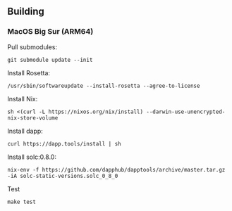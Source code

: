## Building 

### MacOS Big Sur (ARM64)

Pull submodules:
```
git submodule update --init
```

Install Rosetta:
```
/usr/sbin/softwareupdate --install-rosetta --agree-to-license
```

Install Nix:
```
sh <(curl -L https://nixos.org/nix/install) --darwin-use-unencrypted-nix-store-volume
```

Install dapp:
```
curl https://dapp.tools/install | sh
```

Install solc:0.8.0:
```
nix-env -f https://github.com/dapphub/dapptools/archive/master.tar.gz -iA solc-static-versions.solc_0_8_0
```

Test
```
make test
```